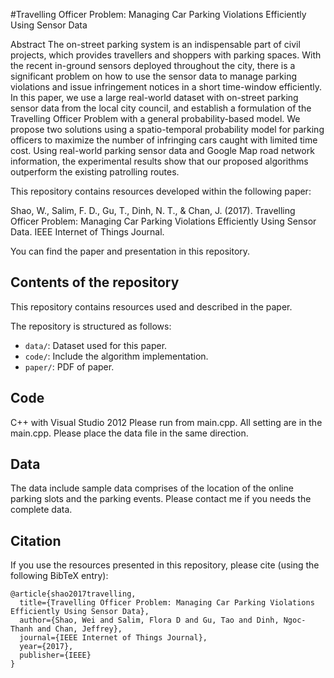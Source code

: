 #Travelling Officer Problem: Managing Car Parking Violations Efficiently Using Sensor Data

Abstract
The on-street parking system is an indispensable part of civil projects, which provides travellers and shoppers with parking spaces. With the recent in-ground sensors deployed throughout the city, there is a significant problem on how to use the sensor data to manage parking violations and issue infringement notices in a short time-window efficiently. In this paper, we use a large real-world dataset with on-street parking sensor data from the local city council, and establish a formulation of the Travelling Officer Problem with a general probability-based model. We propose two solutions using a spatio-temporal probability model for parking officers to maximize the number of infringing cars caught with limited time cost. Using real-world parking sensor data and Google Map road network information, the experimental results show that our proposed algorithms outperform the existing patrolling routes.

This repository contains resources developed within the following paper:

Shao, W., Salim, F. D., Gu, T., Dinh, N. T., & Chan, J. (2017). Travelling Officer Problem: Managing Car Parking Violations Efficiently Using Sensor Data. IEEE Internet of Things Journal.


You can find the paper and presentation in this repository.

## Contents of the repository
This repository contains resources used and described in the paper.

The repository is structured as follows:


- `data/`: Dataset used for this paper.
- `code/`: Include the algorithm implementation.
- `paper/`: PDF of paper.


## Code
C++ with Visual Studio 2012 Please run from main.cpp. All setting are in the main.cpp. Please place the data file in the same direction.

## Data
The data include sample data comprises of the location of the online parking slots and the parking events. Please contact me if you needs the complete data.

## Citation
If you use the resources presented in this repository, please cite (using the following BibTeX entry):
```
@article{shao2017travelling,
  title={Travelling Officer Problem: Managing Car Parking Violations Efficiently Using Sensor Data},
  author={Shao, Wei and Salim, Flora D and Gu, Tao and Dinh, Ngoc-Thanh and Chan, Jeffrey},
  journal={IEEE Internet of Things Journal},
  year={2017},
  publisher={IEEE}
}
```
